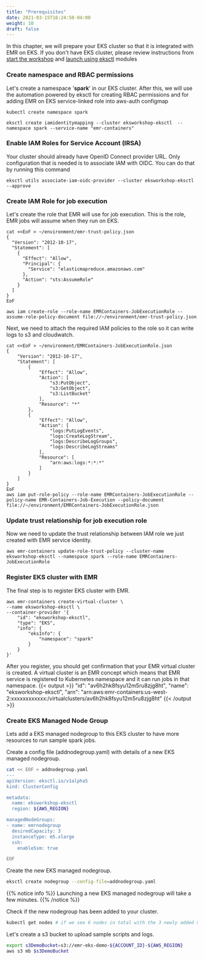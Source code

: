 ```yaml
---
title: "Prerequisites"
date: 2021-03-15T16:24:50-04:00
weight: 10
draft: false
---
```


In this chapter, we will prepare your EKS cluster so that it is integrated with EMR on EKS. If you don't have EKS cluster, please review instructions from [start the workshop](/020_prerequisites) and [launch using eksctl](/030_eksctl) modules

### Create namespace and RBAC permissions

Let's create a namespace '**spark**' in our EKS cluster. After this, we will use the automation powered by eksctl for creating RBAC permissions and for adding EMR on EKS service-linked role into aws-auth configmap

```
kubectl create namespace spark

eksctl create iamidentitymapping --cluster eksworkshop-eksctl  --namespace spark --service-name "emr-containers"
```

### Enable IAM Roles for Service Account (IRSA)

Your cluster should already have OpenID Connect provider URL. Only configuration that is needed is to associate IAM with OIDC. You can do that by running this command

```
eksctl utils associate-iam-oidc-provider --cluster eksworkshop-eksctl --approve
```

### Create IAM Role for job execution

Let's create the role that EMR will use for job execution. This is the role, EMR jobs will assume when they run on EKS.

```
cat <<EoF > ~/environment/emr-trust-policy.json
{
  "Version": "2012-10-17",
  "Statement": [
    {
      "Effect": "Allow",
      "Principal": {
        "Service": "elasticmapreduce.amazonaws.com"
      },
      "Action": "sts:AssumeRole"
    }
  ]
}
EoF

aws iam create-role --role-name EMRContainers-JobExecutionRole --assume-role-policy-document file://~/environment/emr-trust-policy.json

```

Next, we need to attach the required IAM policies to the role so it can write logs to s3 and cloudwatch. 
```
cat <<EoF > ~/environment/EMRContainers-JobExecutionRole.json
{
    "Version": "2012-10-17",
    "Statement": [
        {
            "Effect": "Allow",
            "Action": [
                "s3:PutObject",
                "s3:GetObject",
                "s3:ListBucket"
            ],
            "Resource": "*"
        },
        {
            "Effect": "Allow",
            "Action": [
                "logs:PutLogEvents",
                "logs:CreateLogStream",
                "logs:DescribeLogGroups",
                "logs:DescribeLogStreams"
            ],
            "Resource": [
                "arn:aws:logs:*:*:*"
            ]
        }
    ]
}  
EoF
aws iam put-role-policy --role-name EMRContainers-JobExecutionRole --policy-name EMR-Containers-Job-Execution --policy-document file://~/environment/EMRContainers-JobExecutionRole.json
```

### Update trust relationship for job execution role

Now we need to update the trust relationship between IAM role we just created with EMR service identity.

```
aws emr-containers update-role-trust-policy --cluster-name eksworkshop-eksctl --namespace spark --role-name EMRContainers-JobExecutionRole
```

### Register EKS cluster with EMR

The final step is to register EKS cluster with EMR.

```
aws emr-containers create-virtual-cluster \
--name eksworkshop-eksctl \
--container-provider '{
    "id": "eksworkshop-eksctl",
    "type": "EKS",
    "info": {
        "eksInfo": {
            "namespace": "spark"
        }
    }
}'
```
After you register, you should get confirmation that your EMR virtual cluster is created. A virtual cluster is an EMR concept which means that EMR service is registered to Kubernetes namespace and it can run jobs in that namespace. 
{{< output >}}
    "id": "av6h2hk8fsyu12m5ru8zjg8ht",
    "name": "eksworkshop-eksctl",
    "arn": "arn:aws:emr-containers:us-west-2:xxxxxxxxxxxx:/virtualclusters/av6h2hk8fsyu12m5ru8zjg8ht"
{{< /output >}}

### Create EKS Managed Node Group

Lets add a EKS managed nodegroup to this EKS cluster to have more resources to run sample spark jobs.

Create a config file (addnodegroup.yaml) with details of a new EKS managed nodegroup. 

```sh
cat << EOF > addnodegroup.yaml
---
apiVersion: eksctl.io/v1alpha5
kind: ClusterConfig

metadata:
  name: eksworkshop-eksctl
  region: ${AWS_REGION}

managedNodeGroups:
- name: emrnodegroup
  desiredCapacity: 3
  instanceType: m5.xlarge
  ssh:
    enableSsm: true

EOF
```
Create the new EKS managed nodegroup. 

```sh
eksctl create nodegroup --config-file=addnodegroup.yaml
```
{{% notice info %}}
Launching a new EKS managed nodegroup will take a few minutes.
{{% /notice %}}

Check if the new nodegroup has been added to your cluster. 

```sh
kubectl get nodes # if we see 6 nodes in total with the 3 newly added nodes, we know we have authenticated correctly
```

Let's create a s3 bucket to upload sample scripts and logs.

```sh
export s3DemoBucket=s3://emr-eks-demo-${ACCOUNT_ID}-${AWS_REGION}
aws s3 mb $s3DemoBucket

```
